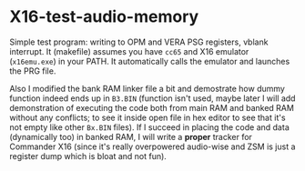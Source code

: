 # X16-test-audio-memory
 Simple test program: writing to OPM and VERA PSG registers, vblank interrupt. It (makefile) assumes you have `cc65` and X16 emulator (`x16emu.exe`) in your PATH. It automatically calls the emulator and launches the PRG file. 

Also I modified the bank RAM linker file a bit and demostrate how dummy function indeed ends up in `B3.BIN` (function isn't used, maybe later I will add demonstration of executing the code both from main RAM and banked RAM without any conflicts; to see it inside open file in hex editor to see that it's not empty like other `Bx.BIN` files). If I succeed in placing the code and data (dynamically too) in banked RAM, I will write a **proper** tracker for Commander X16 (since it's really overpowered audio-wise and ZSM is just a register dump which is bloat and not fun).